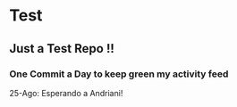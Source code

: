 # Test
## Just a Test Repo !!
### One Commit a Day to keep green my activity feed 

25-Ago: Esperando a Andriani!